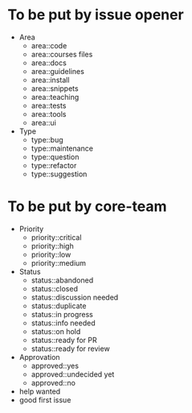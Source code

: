 # To be put by issue opener
- Area
	- area::code
	- area::courses files
	- area::docs
	- area::guidelines
	- area::install
	- area::snippets
	- area::teaching
	- area::tests
	- area::tools
	- area::ui
- Type
	- type::bug
	- type::maintenance
	- type::question
	- type::refactor
	- type::suggestion

# To be put by core-team
- Priority
	- priority::critical
	- priority::high
	- priority::low
	- priority::medium
- Status
	- status::abandoned
	- status::closed
	- status::discussion needed
	- status::duplicate
	- status::in progress
	- status::info needed
	- status::on hold
	- status::ready for PR
	- status::ready for review
- Approvation
	- approved::yes
	- approved::undecided yet
	- approved::no
- help wanted
- good first issue
